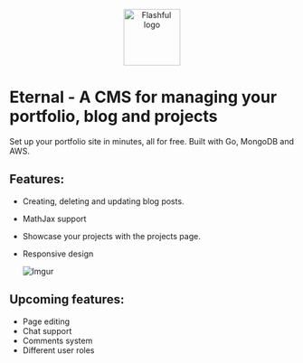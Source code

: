 
<p align="center"><a href="https://github.com/doublen987/flashcards-app" target="_blank" rel="noopener noreferrer"><img width="100" src="https://svgshare.com/i/i5V.svg" alt="Flashful logo"></a></p>


# Eternal - A CMS for managing your portfolio, blog and projects
Set up your portfolio site in minutes, all for free. Built with Go, MongoDB and AWS.
## Features:
  - Creating, deleting and updating blog posts.
  - MathJax support
  - Showcase your projects with the projects page.
  - Responsive design

      ![Imgur](https://i.imgur.com/vOJpeFy.gif)

## Upcoming features:
  - Page editing
  - Chat support
  - Comments system
  - Different user roles
